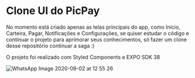 # Clone UI do PicPay

No momento está criado apenas as telas principais do app, como Início, Carteira, Pagar, Notificações e Configurações, se quiser estudar o código e continuar o projeto para aprimorar seus conhecimentos, só fazer um clone desse repositório continuar a saga :)

O projeto foi realizado com Styled Components e EXPO SDK 38


![WhatsApp Image 2020-09-02 at 12 55 26](https://user-images.githubusercontent.com/10777772/92007521-71109200-ed1c-11ea-8d44-3017bdc0b55c.jpeg)
